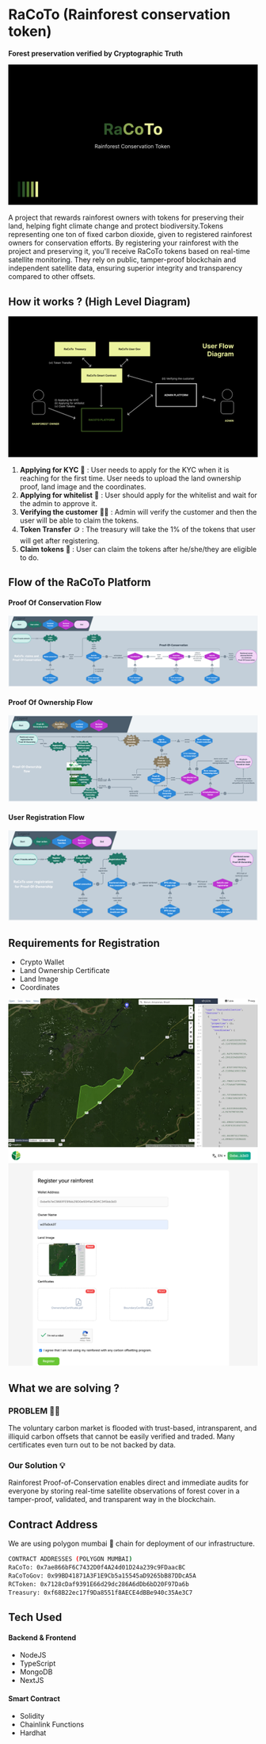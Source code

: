 # RaCoTo (Rainforest conservation token)

**Forest preservation verified by Cryptographic Truth**

![main](./docs/main.png)

A project that rewards rainforest owners with tokens for preserving their land, helping fight climate change and protect biodiversity.Tokens representing one ton of fixed carbon dioxide, given to registered rainforest owners for conservation efforts. By registering your rainforest with the project and preserving it, you'll receive RaCoTo tokens based on real-time satellite monitoring. They rely on public, tamper-proof blockchain and independent satellite data, ensuring superior integrity and transparency compared to other offsets.

## How it works ? (High Level Diagram)

![working](./docs/userdiagram.png)

1. **Applying for KYC** 📝 :
   User needs to apply for the KYC when it is reaching for the first time. User needs to upload the land ownership proof, land image and the coordinates.
2. **Applying for whitelist** 🔑 :
   User should apply for the whitelist and wait for the admin to approve it.
3. **Verifying the customer** 👨‍💻 :
   Admin will verify the customer and then the user will be able to claim the tokens.
4. **Token Transfer** 🪙 :
   The treasury will take the 1% of the tokens that user will get after registering.
5. **Claim tokens** 🧾 :
   User can claim the tokens after he/she/they are eligible to do.

## Flow of the RaCoTo Platform

#### Proof Of Conservation Flow

![ProofOfConservationFlow](./hackathonPresentation/RaCoToFlows/Proof-Of-ConservationClaimsFlow.png)

#### Proof Of Ownership Flow

![ProofOfConservationFlow](./hackathonPresentation/RaCoToFlows/Proof-Of-OwnershipFlow.png)

#### User Registration Flow

![ProofOfConservationFlow](./hackathonPresentation/RaCoToFlows/UserRegistrationFlow.png)

## Requirements for Registration

- Crypto Wallet
- Land Ownership Certificate
- Land Image
- Coordinates

![LandImage](./hackathonPresentation/DemoUser/LandImageUpload.jpg)
![RegistrationPageDemo](./hackathonPresentation/RaCoToDemo/RegistrationDemo_RaCoToUINew.png)

## What we are solving ?

### PROBLEM 🤷‍♂️

The voluntary carbon market is flooded with trust-based, intransparent, and illiquid carbon offsets that cannot be easily verified and traded. Many certificates even turn out to be not backed by data.

### Our Solution 💡

Rainforest Proof-of-Conservation enables direct and immediate audits for everyone by storing real-time satellite observations of forest cover in a tamper-proof, validated, and transparent way in the blockchain.

## Contract Address

We are using polygon mumbai 💜 chain for deployment of our infrastructure.

```sh
CONTRACT ADDRESSES (POLYGON MUMBAI)
RaCoTo: 0x7ae866bF6C7432D0f4A24d01D24a239c9FDaacBC
RaCoToGov: 0x99BD41871A3F1E9Cb5a15545aD9265bB87DDcA5A
RCToken: 0x7128cDaf9391E66d29dc286A6dDb6bD20F97Da6b
Treasury: 0xf68B22ec17f9Da8551f8AECE4dBBe940c35Ae3C7
```

## Tech Used

#### Backend & Frontend

- NodeJS
- TypeScript
- MongoDB
- NextJS

#### Smart Contract

- Solidity
- Chainlink Functions
- Hardhat
